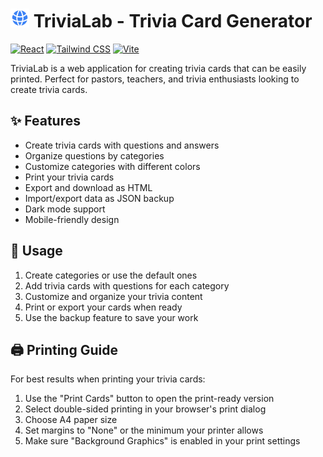 # <img src="https://raw.githubusercontent.com/lukasjp11/trivialab/main/public/android-chrome-192x192.png" alt="TriviaLab Logo" width="30" height="30"> TriviaLab - Trivia Card Generator

[![React](https://img.shields.io/badge/React-18.0.0-61DAFB?logo=react)](https://reactjs.org/)
[![Tailwind CSS](https://img.shields.io/badge/Tailwind_CSS-3.3.0-38B2AC?logo=tailwind-css)](https://tailwindcss.com/)
[![Vite](https://img.shields.io/badge/Vite-4.4.0-646CFF?logo=vite)](https://vitejs.dev/)

TriviaLab is a web application for creating trivia cards that can be easily printed. Perfect for pastors, teachers, and trivia enthusiasts looking to create trivia cards.

## ✨ Features

- Create trivia cards with questions and answers
- Organize questions by categories
- Customize categories with different colors
- Print your trivia cards
- Export and download as HTML
- Import/export data as JSON backup
- Dark mode support
- Mobile-friendly design

## 📱 Usage

1. Create categories or use the default ones
2. Add trivia cards with questions for each category
3. Customize and organize your trivia content
4. Print or export your cards when ready
5. Use the backup feature to save your work

## 🖨️ Printing Guide

For best results when printing your trivia cards:

1. Use the "Print Cards" button to open the print-ready version
2. Select double-sided printing in your browser's print dialog
3. Choose A4 paper size
4. Set margins to "None" or the minimum your printer allows
5. Make sure "Background Graphics" is enabled in your print settings


